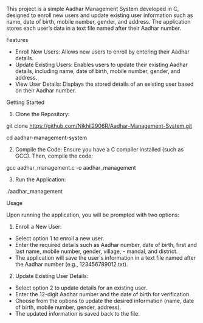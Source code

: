 This project is a simple Aadhar Management System developed in C, designed to enroll new users and update existing user information such as name, date of birth, mobile number, gender, and address. The application stores each user’s data in a text file named after their Aadhar number.

Features

- Enroll New Users: Allows new users to enroll by entering their Aadhar details.
- Update Existing Users: Enables users to update their existing Aadhar details, including name, date of birth, mobile number, gender, and address.
- View User Details: Displays the stored details of an existing user based on their Aadhar number.

Getting Started
1. Clone the Repository:

  git clone https://github.com/Nikhil2906R/Aadhar-Management-System.git

  cd aadhar-management-system

2. Compile the Code: Ensure you have a C compiler installed (such as GCC). Then, compile the code:

  gcc aadhar_management.c -o aadhar_management

3. Run the Application:

  ./aadhar_management

Usage

Upon running the application, you will be prompted with two options:

1. Enroll a New User:

- Select option 1 to enroll a new user.
- Enter the required details such as Aadhar number, date of birth, first and last name, mobile number, gender, village, - mandal, and district.
- The application will save the user's information in a text file named after the Aadhar number (e.g., 123456789012.txt).

2. Update Existing User Details:

- Select option 2 to update details for an existing user.
- Enter the 12-digit Aadhar number and the date of birth for verification.
- Choose from the options to update the desired information (name, date of birth, mobile number, gender, address).
- The updated information is saved back to the file.
